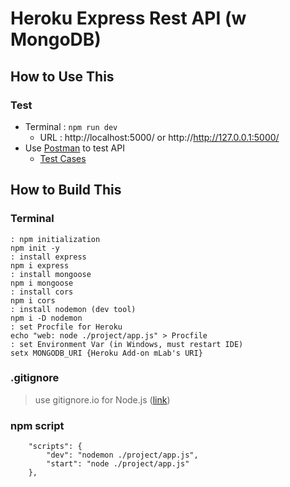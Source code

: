 # Heroku Express Rest API (w MongoDB) 
## How to Use This
### Test
* Terminal : `npm run dev`
  * URL : http://localhost:5000/ or http://http://127.0.0.1:5000/
* Use [Postman](https://www.postman.com/) to test API
  * [Test Cases](https://www.getpostman.com/collections/a382be0b1860a3cc52ef)
## How to Build This
### Terminal
```
: npm initialization
npm init -y
: install express
npm i express
: install mongoose
npm i mongoose
: install cors
npm i cors
: install nodemon (dev tool)
npm i -D nodemon
: set Procfile for Heroku
echo "web: node ./project/app.js" > Procfile
: set Environment Var (in Windows, must restart IDE)
setx MONGODB_URI {Heroku Add-on mLab's URI}
```
### .gitignore
> use gitignore.io for Node.js ([link](https://www.toptal.com/developers/gitignore/api/node))
### npm script
```
	"scripts": {
		"dev": "nodemon ./project/app.js",
		"start": "node ./project/app.js"
	},
```